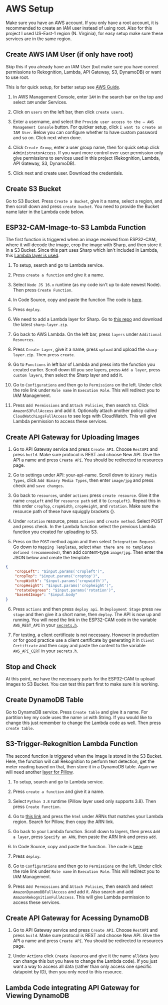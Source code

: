 # AWS Setup
Make sure you have an AWS account. If you only have a root account, it is recommended to create an IAM user instead of using root. Also for this project I used US-East-1 region (N. Virginia), for easy setup make sure these services are in the same region.

## Create AWS IAM User (if only have root)
Skip this if you already have an IAM User (but make sure you have correct permissions to Rekognition, Lambda, API Gateway, S3, DynamoDB) or want to use root.

This is for quick setup, for better setup see [AWS Guide](https://docs.aws.amazon.com/IAM/latest/UserGuide/id_users_create.html).

1. In AWS Management Console, enter `IAM` in the search bar on the top and select `IAM` under Services. 

2. Click on `users` on the left bar, then click `create users`.

3. Enter a username, and select the `Provide user access to the – AWS Management Console` button. For quicker setup, click `I want to create an IAM User`. Below you can configure whether to have custom password and so on. Click next when done.

4. Click `Create Group`, enter a user group name, then for quick setup click `AdministratorAccess`. If you want more control over user permission only give permissions to services used in this project (Rekognition, Lambda, API Gateway, S3, DynamoDB).

5. Click next and create user. Download the credentials.

## Create S3 Bucket
Go to S3 Bucket. Press `Create a Bucket`, give it a name, select a region, and then scroll down and press `create bucket`. You need to provide the Bucket name later in the Lambda code below.

## ESP32-CAM-Image-to-S3 Lambda Function
The first function is triggered when an image received from ESP32-CAM, where it will decode the image, crop the image with Sharp, and then store it in a S3 Bucket. Since this part uses Sharp which isn't included in Lambda, this [Lambda layer is used](https://github.com/Umkus/lambda-layer-sharp).

1. To setup, search and go to Lambda service. 

2. Press `create a function` and give it a name. 

3. Select `Node JS 16.x` runtime (as my code isn't up to date newest Node). Then press `Create Function`.

4. In Code Source, copy and paste the function The code is [here](../AWS/lambda_functions/uploadToS3.js). 

5. Press `deploy`.

6. We need to add a Lambda layer for Sharp. Go to [this repo](https://github.com/Umkus/lambda-layer-sharp/releases) and download the latest `sharp-layer.zip`.

7. Go back to AWS Lambda. On the left bar, press `layers` under `Additional Resources`. 

8. Press `Create Layer`, give it a name, press `upload` and upload the `sharp-layer.zip`. Then press `create`.

9. Go to `Functions` in left bar of Lambda and press into the function you created earlier. Scroll down till you see layers, press `Add a layer`, press `custom layers`, then select the Sharp layer and add it.

10. Go to `Configurations` and then go to `Permissions` on the left. Under click the role link under `Role name` in `Execution Role`. This will redirect you to IAM Management. 

11. Press `Add Permissions` and `Attach Policies`, then search `S3`. Click `AmazonS3FullAccess` and add it. Optionally attach another policy called `CloudWatchLogsFullAccess` to see logs with CloudWatch. This will give Lambda permission to access these services.


## Create API Gateway for Uploading Images
1. Go to API Gateway service and press `Create API`. Choose `RestAPI` and press `build`. Make sure protocol is REST and choose New API. Give the API a name and press `Create API`. You should be redirected to resources page.

2. Go to settings under API: your-api-name. Scroll down to `Binary Media Types`, click `Add Binary Media Types`, then enter `image/jpg` and press check and `save changes`.

3. Go back to `resources`, under `actions` press `create resource`. Give it the name `cropLeft` and for `resource path` set it to `{cropLeft}`. Repeat this in this order `cropTop`, `cropWidth`, `cropHeight`, and `rotation`. Make sure the resource path of these have squiggly brackets {}. 

4. Under `rotation` resource, press `actions` and `create method`. Select POST and press check. In the Lambda function select the previous Lambda function you created for uploading to S3.

5. Press on the `POST` method again and then select `Integration Request`. Go down to `Mapping Templates`, select `When there are no templates defined (recommended)`, then add content-type `image/jpg`. Then enter the JSON below and create the template:
``` JSON
{
    "cropLeft": "$input.params('cropleft')",
    "cropTop": "$input.params('croptop')",
    "cropWidth": "$input.params('cropwidth')",
    "cropHeight": "$input.params('cropheight')",
    "rotateDegrees": "$input.params('rotation')",
    "base64Image": "$input.body"
}
```

6. Press `actions` and then press `deploy api`. In `Deployment Stage` press `new stage` and then give it a short name, then `deploy`. The API is now up and running. You will need the link in the ESP32-CAM code in the variable `AWS_REST_API` in your [`secrets.h`](../ESP32Cam-AWS-MeterReading/src/secrets_template.h).

7. For testing, a client certificate is not necessary. However in production or for good practice use a client certificate by generating it in `Client Certificate` and then copy and paste the content to the variable `AWS_API_CERT` in your `secrets.h`.

## Stop and Check
At this point, we have the necessary parts for the ESP32-CAM to upload images to S3 Bucket. You can test this part first to make sure it is working.


## Create DynamoDB Table
Go to DynamoDB service. Press `Create table` and give it a name. For partition key my code uses the name `id` with String. If you would like to change this just remember to change the Lambda code as well. Then press `create table`.

## S3-Trigger-Rekognition Lambda Function
The second function is triggered when the image is stored in the S3 Bucket. Here, the function will call Rekognition to perform text detection, get the meter reading based on that, then store it in a DynamoDB table. Again we will need another [layer for Pillow](https://github.com/keithrozario/Klayers/tree/master/deployments/python3.8).

1. To setup, search and go to Lambda service. 

2. Press `create a function` and give it a name. 

3. Select `Python 3.8` runtime (Pillow layer used only supports 3.8). Then press `Create Function`.

4. Go to [this link](https://github.com/keithrozario/Klayers/tree/master/deployments/python3.8) and press the `html` under ARNs that matches your Lambda region. Search for Pillow, then copy the ARN link.

5. Go back to your Lambda function. Scroll down to layers, then press `Add a layer`, press `Specify an ARN`, then paste the ARN link and press `add`.


6. In Code Source, copy and paste the function. The code is [here](../AWS/lambda_functions/s3TriggerRekognition.py)

7. Press `deploy`.

8. Go to `Configurations` and then go to `Permissions` on the left. Under click the role link under `Role name` in `Execution Role`. This will redirect you to IAM Management. 

9. Press `Add Permissions` and `Attach Policies`, then search and select `AmazonDynamoDBFullAccess` and add it. Also search and add `AmazonRekognitionFullAccess`. This will give Lambda permission to access these services.

## Create API Gateway for Acessing DynamoDB
1. Go to API Gateway service and press `Create API`. Choose `RestAPI` and press `build`. Make sure protocol is REST and choose New API. Give the API a name and press `Create API`. You should be redirected to resources page.

2. Under `Actions` click `Create Resource` and give it the name `alldata` (you can change this but you have to change the Lambda code).
If you just want a way to access all data (rather than only access one specific datapoint by ID), then you only need to this resource.

## Lambda Code integrating API Gateway for Viewing DynamoDB
